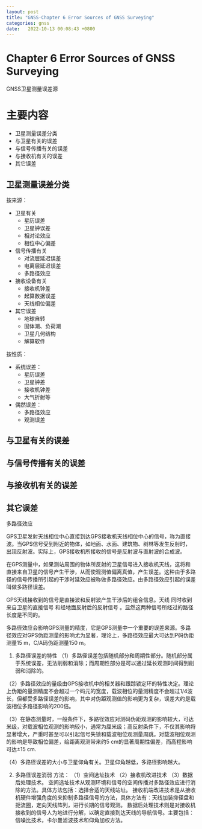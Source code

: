 ```yaml
---
layout: post
title: "GNSS-Chapter 6 Error Sources of GNSS Surveying"
categories: gnss
date:   2022-10-13 00:08:43 +0800
---
```


# Chapter 6 Error Sources of GNSS Surveying

GNSS卫星测量误差源

# 主要内容
- 卫星测量误差分类
- 与卫星有关的误差
- 与信号传播有关的误差
- 与接收机有关的误差
- 其它误差



## 卫星测量误差分类

按来源：
- 卫星有关
  - 星历误差
  - 卫星钟误差
  - 相对论效应
  - 相位中心偏差
- 信号传播有关
  - 对流层延迟误差
  - 电离层延迟误差
  - 多路径效应
- 接收设备有关
  - 接收机钟差
  - 起算数据误差
  - 天线相位偏差
- 其它误差
  - 地球自转
  - 固体潮、负荷潮
  - 卫星几何结构
  - 解算软件

按性质：
- 系统误差：
  - 星历误差
  - 卫星钟差
  - 接收机钟差
  - 大气折射等
- 偶然误差：
  - 多路径效应
  - 观测误差


## 与卫星有关的误差
## 与信号传播有关的误差
## 与接收机有关的误差
## 其它误差



多路径效应

GPS卫星发射天线相位中心直接到达GPS接收机天线相位中心的信号，称为直接波。当GPS信号受到附近的物体，如地面、水面、建筑物、树林等发生反射时，出现反射波。实际上，GPS接收机所接收的信号是反射波与直射波的合成波。

在GPS测量中，如果测站周围的物体所反射的卫星信号进入接收机天线，这将和直接来自卫星的信号产生干涉，从而使观测值偏离真值，产生误差。这种由于多路径的信号传播所引起的干涉时延效应被称做多路径效应。由多路径效应引起的误差叫做多路径误差。 

GPS天线接收到的信号是直接波和反射波产生干涉后的组合信息。天线 同时收到来自卫星的直接信号 和经地面反射后的反射信号 。显然这两种信号所经过的路径长度是不同的。

多路径效应会影响GPS测量的精度，它是GPS测量中一个重要的误差来源。多路径效应对GPS伪距测量的影响尤为显著，理论上，多路径效应最大可达到P码伪距测量15 m，C/A码伪距测量150 m。


1. 多路径误差的特性
（1）多路径误差包括随机部分和周期性部分。随机部分属于系统误差，无法削弱和消除；而周期性部分是可以通过延长观测时间得到削弱和消除的。

（2）多路径效应的量级由GPS接收机中的相关器和跟踪锁定环的特性决定。理论上伪距的量测精度不会超过一个码元的宽度，载波相位的量测精度不会超过1/4波长，但都受多路径误差的影响，其中对伪距观测值的影响更为复杂，误差大约是载波相位多路径影响的200倍。

（3）在静态测量时，一般条件下，多路径效应对测码伪距观测的影响较大，可达米级，对载波相位观测的影响较小，通常为厘米级；高反射条件下，不仅其影响将显著增大，严重时甚至可以引起信号失锁和载波相位观测量周跳。对载波相位观测的影响是导致相位偏差，给距离观测带来约5 cm的显著周期性偏差，而高程影响可达±15 cm.

（4）多路径误差的大小与卫星仰角有关。卫星仰角越低，多路径影响越大。

2. 多路径误差消弱
方法：
（1）空间选址技术
（2）接收机改进技术
（3）数据后处理技术。
空间选址技术从观测环境和信号的空间传播对多路径效应进行消除的方法。具体方法包括：选择合适的天线站址。
接收机端改进技术是从接收机硬件增强角度的来抑制多路径信号的方法，具体方法有：天线加装抑径盘和扼流圈，定向天线阵列，进行长期的信号观测。
数据后处理技术则是对接收机接收到的信号人为地进行分解，以确定直接到达天线的导航信号。主要包括：信噪比技术，卡尔曼滤波技术和仰角加权方法。